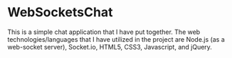 # WebSocketsChat
This is a simple chat application that I have put together. The web technologies/languages that I have utilized in the project are Node.js (as a web-socket server), Socket.io, HTML5, CSS3, Javascript, and jQuery.
